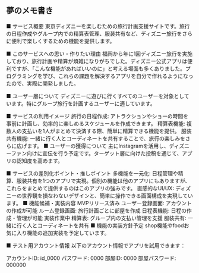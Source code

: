 ## 夢のメモ書き
■ サービス概要
東京ディズニーを楽しむための旅行計画支援サイトです。旅行の日程作成やグループ内での精算表管理、服装共有など、ディズニー旅行をさらに便利で楽しくするための機能を提供します。

■ このサービスへの思い・作りたい理由
福岡から年に1回ディズニー旅行を実施しており、旅行計画や精算が煩雑になりがちでした。ディズニー公式アプリは便利ですが、「こんな機能があればいいのに」と考える場面も多くありました。プログラミングを学び、これらの課題を解決するアプリを自分で作れるようになったので、実際に開発しました。

■ ユーザー層について
ディズニーに遊びに行くすべてのユーザーを対象としています。特にグループ旅行を計画するユーザーに適しています。

■ サービスの利用イメージ
旅行の日程作成: アトラクションやショーの時間を事前に計画し、効率的に楽しめるスケジュールを作成できます。
精算表機能: 複数人の支払いを1人がまとめて決済する際、簡単に精算できる機能を提供。
服装共有機能: 一緒に行く人とコーディネートを共有することで、旅行の楽しみをさらに広げます。
■ ユーザーの獲得について
主にInstagramを活用し、ディズニーファン向けに宣伝を行う予定です。ターゲット層に向けた投稿を通じて、アプリの認知度を高めます。

■ サービスの差別化ポイント・推しポイント
多機能を一元化: 日程管理や精算、服装共有を1つのアプリで実現。個別の機能は他のアプリにもありますが、これらをまとめて提供するのはこのアプリの強みです。
直感的なUI/UX: ディズニーの世界観を損なわないデザインと、簡単に操作できる画面構成を実現しています。
■ 機能候補・実装内容
MVPリリース済み
ユーザー登録画面: アカウントの作成が可能
ルーム登録画面: 旅行計画ごとに部屋を作成
日程表機能: 日程の作成・管理が可能
実装作業中
精算表: グループ内の支払い管理を支援
服装共有: 一緒に行く人とコーディネートを共有
■ 機能の実装方針予定
shop機能やfoodお気に入り機能の追加実装を予定しています。

■ テスト用アカウント情報
以下のアカウント情報でアプリを試用できます：

アカウントID: id_0000
パスワード: 0000
部屋ID: 0000
部屋パスワード: 000000

